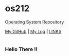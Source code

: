 os212
==============
Operating System Repository

[My GitHub](https://github.com/Soplanz)  |  [My Log](https://github.com/Soplanz/os212/blob/master/TXT/mylog.txt)  |  [LINKS](https://github.com/Soplanz/os212/blob/master/links.md)
<br>
<br>
### Hello There !!
